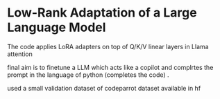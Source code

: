 # Low-Rank Adaptation of a Large Language Model 

The code applies LoRA adapters on top of Q/K/V linear layers in Llama attention

final aim is to finetune a LLM which acts like a copilot and complrtes the prompt in the language of python (completes the code) .

used a small validation dataset of codeparrot dataset available in hf 


